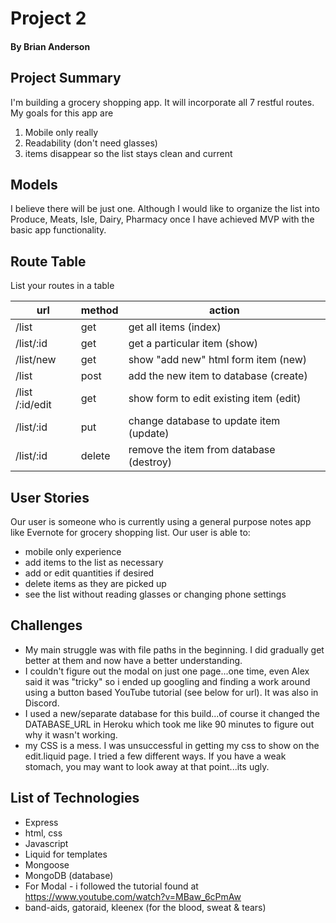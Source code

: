 # Project 2
#### By Brian Anderson

## Project Summary

I'm building a grocery shopping app.  It will incorporate all 7 restful routes.  My goals for this app are
1. Mobile only really
2. Readability (don't need glasses)
3. items disappear so the list stays clean and current

## Models

I believe there will be just one.  Although I would like to organize the list into Produce, Meats, Isle, Dairy, Pharmacy once I have achieved MVP with the basic app functionality. 

## Route Table

List your routes in a table

| url | method | action |
|-----|--------|--------|
| /list | get | get all items (index)|
| /list/:id | get | get a particular item (show)|
| /list/new | get | show "add new" html form item (new)|
| /list | post | add the new item to database (create)|
| /list /:id/edit| get | show form to edit existing item  (edit)|
| /list/:id | put | change database to update item (update)|
| /list/:id | delete | remove the item from database (destroy)|

## User Stories
Our user is someone who is currently using a general purpose notes app like Evernote for grocery shopping list. Our user is able to:
- mobile only experience
- add items to the list as necessary
- add or edit quantities if desired
- delete items as they are picked up
- see the list without reading glasses or changing phone settings
## Challenges

- My main struggle was with file paths in the beginning.  I did gradually get better at them and now have a better understanding.
- I couldn't figure out the modal on just one page...one time, even Alex said it was "tricky" so i ended up googling and finding a work around using a button based YouTube tutorial (see below for url).  It was also in Discord.
- I used a new/separate database for this build...of course it changed the DATABASE_URL in Heroku which took me like 90 minutes to figure out why it wasn't working.
- my CSS is a mess. I was unsuccessful in getting my css to show on the edit.liquid page.  I tried a few different ways.  If you have a weak stomach, you may want to look away at that point...its ugly.
## List of Technologies
- Express
- html, css
- Javascript
- Liquid for templates
- Mongoose
- MongoDB (database)
- For Modal - i followed the tutorial found at https://www.youtube.com/watch?v=MBaw_6cPmAw
- band-aids, gatoraid, kleenex (for the blood, sweat & tears)
